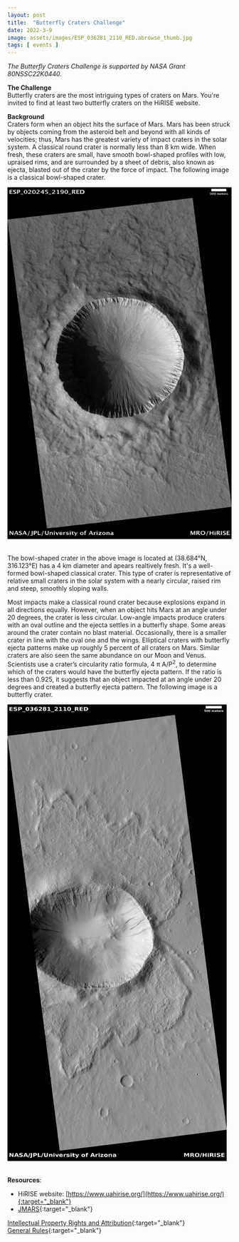 ```yaml
---
layout: post
title:  "Butterfly Craters Challenge"  
date: 2022-3-9  
image: assets/images/ESP_036281_2110_RED.abrowse_thumb.jpg  
tags: [ events ]
---
```


*The Butterfly Craters Challenge is supported by NASA Grant 80NSSC22K0440.*

**The Challenge**  
Butterfly craters are the most intriguing types of craters on Mars. You're invited to find at least two butterfly craters on the HiRISE website. 

**Background**  
Craters form when an object hits the surface of Mars. Mars has been struck by objects coming from the asteroid belt and beyond with all kinds of velocities; thus, Mars has the greatest variety of impact craters in the solar system. A classical round crater is normally less than 8 km wide. When fresh, these craters are small, have smooth bowl-shaped profiles with low, upraised rims, and are surrounded by a sheet of debris, also known as ejecta, blasted out of the crater by the force of impact. The following image is a classical bowl-shaped crater.

<div><img src="/assets/images/ESP_020245_2190_RED.abrowse.jpg" class="img-fluid" alt="Classical Crater" /></div><br>

The bowl-shaped crater in the above image is located at (38.684°N, 316.123°E) has a 4 km diameter and apears realtively fresh. It's a well-formed bowl-shaped classical crater. This type of crater is representative of relative small craters in the solar system with a nearly circular, raised rim and steep, smoothly sloping walls.

Most impacts make a classical round crater because explosions expand in all directions equally. However, when an object hits Mars at an angle under 20 degrees, the crater is less circular. Low-angle impacts produce craters with an oval outline and the ejecta settles in a butterfly shape. Some areas around the crater contain no blast material. Occasionally, there is a smaller crater in line with the oval one and the wings. Elliptical craters with butterfly ejecta patterns make up roughly 5 percent of all craters on Mars. Similar craters are also seen the same abundance on our Moon and Venus. Scientists use a crater’s circularity ratio formula, 4 π A/P<sup>2</sup>, to determine which of the craters would have the butterfly ejecta pattern. If the ratio is less than 0.925, it suggests that an object impacted at an angle under 20 degrees and created a butterfly ejecta pattern. The following image is a butterfly crater.

<div><img src="/assets/images/ESP_036281_2110_RED.abrowse.jpg" class="img-fluid" alt="Butterfly Crater" /></div><br>


**Resources**:
- HiRISE website: [https://www.uahirise.org/](https://www.uahirise.org/){:target="_blank"}
- [JMARS](https://jmars.asu.edu/){:target="_blank"}

[Intellectual Property Rights and Attribution](https://drive.google.com/file/d/1_ShWtcoqlKDwF5p--BFZVyit1NRdGBCM/view?usp=sharing){:target="_blank"}  
[General Rules](https://drive.google.com/file/d/1hdZIE4L6eCdbibZsSwBxt05h_4uoFc_I/view?usp=sharing){:target="_blank"}







 